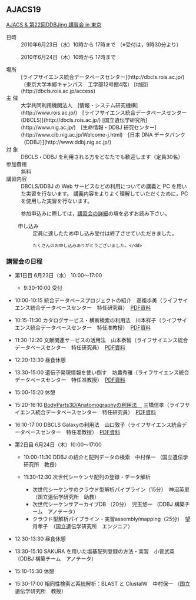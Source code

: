 AJACS19
-------

[AJACS & 第22回DDBJing 講習会 in 東京](http://www.ddbj.nig.ac.jp/ddbjing/)
<dt>日時</dt>
<dd>2010年6月23日（水）10時から 17時まで     （※受付は，9時30分より）  

2010年6月24日（木）10時から 17時まで</dd>
<dt>場所</dt>
<dd>[ライフサイエンス統合データベースセンター](http://dbcls.rois.ac.jp/)　（東京大学本郷キャンパス　工学部12号館4階） [地図](http://dbcls.rois.ac.jp/access)</dd>
<dt>主 催</dt>
<dd>大学共同利用機関法人　[情報・システム研究機構](http://www.rois.ac.jp/)　[ライフサイエンス統合データベースセンター(DBCLS)](http://dbcls.rois.ac.jp/)  
[国立遺伝学研究所](http://www.nig.ac.jp/)　[生命情報・DDBJ 研究センター](http://www.cib.nig.ac.jp/Welcome-j.html)　[日本 DNA データバンク（DDBJ）](http://www.ddbj.nig.ac.jp/)</dd>
<dt>対 象</dt>
<dd>DBCLS・DDBJ を利用される方をどなたでも歓迎します（定員30名）</dd>
<dt>参加費用</dt>
<dd>無料</dd>
<dt>講習内容</dt>
<dd>DBCLS/DDBJ の Web サービスなどの利用についての講義と PC を用いた実習を行ないます。 講義内容をよりよく理解していただくために，PC を使用した実習を行ないます。   

参加申込みに際しては，[講習会の詳細](http://www.ddbj.nig.ac.jp/ddbjing/)の項を必ずお読み下さい。</dd>

<dl class="list1" style="padding-left:16px;margin-left:16px">
    <dt>申し込み</dt>
    <dd>定員に達したため申し込み受付は終了させていただきました。  

    たくさんのお申し込みありがとうございました。</dd>
</dl>

###  講習会の日程  

* 第1日目 6月23日（水）   10:00～17:00

    * 9:30-10:00	受付

* 10:00-10:15	統合データベースプロジェクトの紹介　高祖歩美（ライフサイエンス統合データベースセンター　特任研究員）　[PDF資料](AJACS19_koso.pdf)
* 10:15-11:30	カタログサービス・横断検索の利用法　川本祥子（ライフサイエンス統合データベースセンター　特任准教授）　[PDF資料](AJACS19_kawamoto.pdf)
* 11:30-12:20	文献関連サービスの活用法　山本泰智（ライフサイエンス統合データベースセンター　特任研究員）　[PDF資料](AJACS19_yamamoto.pdf)

* 12:20-13:30	昼食休憩

* 13:30-15:00	遺伝子発現情報を使い倒す　坊農秀雅（ライフサイエンス統合データベースセンター　特任准教授）　[PDF資料](AJACS19_bono.pdf) 

* 15:00-15:20	休憩

* 15:20-16:10	[BodyParts3D/Anatomographyの利用法　](01_mitsuhashi.md) 三橋信孝（ライフサイエンス統合データベースセンター　特任研究員）　[PDF資料](AJACS19_mitsuhashi.pdf)
* 16:10-17:00	DBCLS Galaxyの利用法　山口敦子（ライフサイエンス統合データベースセンター　特任准教授）　[PDF資料](AJACS19_yamaguchi.pdf)

* 第2日目 6月24日（木）10:00～17:00

    * 10:00-11:30	DDBJ の紹介と配列データの検索　中村保一 （国立遺伝学研究所　教授）
    * 11:30-12:30	次世代シーケンサ配列の登録・データ解析

        * 次世代シーケンサのクラウド型解析パイプライン（15分）　神沼英里 （国立遺伝学研究所　助教）
        * 次世代シーケンサアーカイブDB （20分）　児玉悠一 （DDBJ 構築チーム　アノテータ）
        * クラウド型解析パイプライン・実習assembly/mapping（25分）　望月孝子　（国立遺伝学研究所　エンジニア）

* 12:30-13:30	昼食休憩

* 13:30-15:10	SAKURA を用いた塩基配列登録の方法・実習　小菅武英（DDBJ 構築チーム　アノテータ）

* 15:10-15:30	休憩

* 15:30-17:00	相同性検索と系統解析：BLAST と ClustalW　中村保一 （国立遺伝学研究所　教授）
